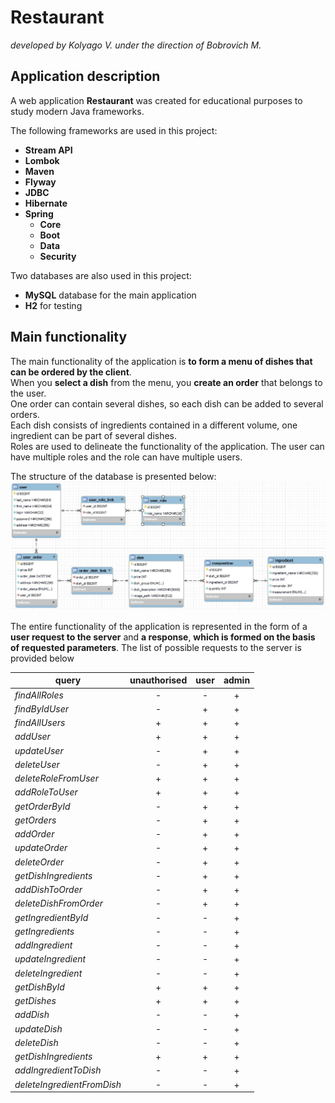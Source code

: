 <h1>Restaurant</h1>

_developed by Kolyago V. under the direction of Bobrovich M._

<h2>Application description</h2>

A web application **Restaurant** was created for educational purposes to study modern Java frameworks.<br/>

The following frameworks are used in this project:
- **Stream API** 
- **Lombok**
- **Maven**
- **Flyway**
- **JDBC**
- **Hibernate**
- **Spring**
    - **Core**
    - **Boot**
    - **Data**
    - **Security**

Two databases are also used in this project:
- **MySQL** database for the main application
- **H2** for testing

<h2>Main functionality</h2>
The main functionality of the application is <b>to form a menu of dishes that can be ordered by the client</b>. <br/>
When you <b>select a dish</b> from the menu, you <b>create an order</b> that belongs to the user. <br/> 
One order can contain several dishes, so each dish can be added to several orders. <br/>
Each dish consists of ingredients contained in a different volume, one ingredient can be part of several dishes. <br/>
Roles are used to delineate the functionality of the application. The user can have multiple roles and the role can have multiple users. <br/>

The structure of the database is presented below:
![](./redmeFiles/СхемаБД.jpg)

The entire functionality of the application is represented in the form of a <b>user request to the server</b> and <b>a response</b>, <b>which is formed on 
the basis of requested parameters</b>. The list of possible requests to the server is provided below

query | unauthorised | user | admin
---| :---: | :---: | :---:
_findAllRoles_ | - | - | +
_findByIdUser_ | - | + | +
_findAllUsers_ | + | + | +
_addUser_ | + | + | +
_updateUser_ | - | + | +
_deleteUser_ | - | + | +
_deleteRoleFromUser_ | + | + | +
_addRoleToUser_ | + | + | +
_getOrderById_ | - | + | +
_getOrders_ | - | + | +
_addOrder_ | - | + | +
_updateOrder_ | - | + | +
_deleteOrder_ | - | + | +
_getDishIngredients_ | - | + | +
_addDishToOrder_ | - | + | +
_deleteDishFromOrder_ | - | + | +
_getIngredientById_ | - | - | +
_getIngredients_ | - | - | +
_addIngredient_ | - | - | +
_updateIngredient_ | - | - | +
_deleteIngredient_ | - | - | +
_getDishById_ | + | + | +
_getDishes_ | + | + | +
_addDish_ | - | - | +
_updateDish_ | - | - | +
_deleteDish_ | - | - | +
_getDishIngredients_ | + | + | +
_addIngredientToDish_ | - | - | +
_deleteIngredientFromDish_ | - | - | +